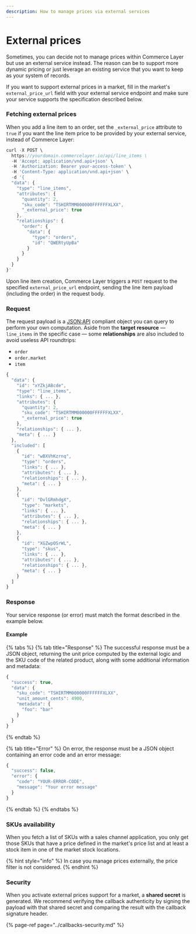 ```yaml
---
description: How to manage prices via external services
---
```


# External prices

Sometimes, you can decide not to manage prices within Commerce Layer but use an external service instead. The reason can be to support more dynamic pricing or just leverage an existing service that you want to keep as your system of records.

If you want to support external prices in a market, fill in the market's `external_price_url` field with your external service endpoint and make sure your service supports the specification described below.

### Fetching external prices

When you add a line item to an order, set the `_external_price` attribute to `true` if you want the line item price to be provided by your external service, instead of Commerce Layer:

```javascript
curl -X POST \
  https://yourdomain.commercelayer.io/api/line_items \
  -H 'Accept: application/vnd.api+json' \
  -H 'Authorization: Bearer your-access-token' \
  -H 'Content-Type: application/vnd.api+json' \
  -d '{
  "data": {
    "type": "line_items",
    "attributes": {
      "quantity": 2,
      "sku_code": "TSHIRTMM000000FFFFFFXLXX",
      "_external_price": true
    },
    "relationships": {
      "order": {
        "data": {
          "type": "orders",
          "id": "QWERtyUpBa"
        }
      }
    }
  }
}'
```

Upon line item creation, Commerce Layer triggers a `POST` request to the specified `external_price_url` endpoint, sending the line item payload \(including the order\) in the request body. 

### Request

The request payload is a [JSON:API](https://jsonapi.org/) compliant object you can query to perform your own computation. Aside from the **target resource** — `line_items` in the specific case — some **relationships** are also included to avoid useless API roundtrips:

* `order`
* `order.market`
* `item`

```javascript
{
  "data": {
    "id": "xYZkjABcde",
    "type": "line_items",
    "links": { ... },
    "attributes": {
      "quantity": 2,
      "sku_code": "TSHIRTMM000000FFFFFFXLXX",
      "_external_price": true
    },
    "relationships": { ... },
    "meta": { ... }
  },
  "included": [
    {
      "id": "wBXVhKzrnq",
      "type": "orders",
      "links": { ... },
      "attributes": { ... },
      "relationships": { ... },
      "meta": { ... }
    },
    {
      "id": "DvlGRmhdgX",
      "type": "markets",
      "links": { ... },
      "attributes": { ... },
      "relationships": { ... },
      "meta": { ... }
    },
    {
      "id": "XGZwpOSrWL",
      "type": "skus",
      "links": { ... },
      "attributes": { ... },
      "relationships": { ... },
      "meta": { ... }
    }
  ]
}
```

### Response

Your service response \(or error\) must match the format described in the example below.

#### Example

{% tabs %}
{% tab title="Response" %}
The successful response must be a JSON object, returning the unit price computed by the external logic and the SKU code of the related product, along with some additional information and metadata:

```javascript
{
  "success": true,
  "data": {
    "sku_code": "TSHIRTMM000000FFFFFFXLXX",
    "unit_amount_cents": 4900,
    "metadata": {
      "foo": "bar"
    }
  }
}
```
{% endtab %}

{% tab title="Error" %}
On error, the response must be a JSON object containing an error code and an error message:

```javascript
{
  "success": false,
  "error": {
    "code": "YOUR-ERROR-CODE",
    "message": "Your error message"
  }
}
```
{% endtab %}
{% endtabs %}

### SKUs availability

When you fetch a list of SKUs with a sales channel application, you only get those SKUs that have a price defined in the market's price list and at least a stock item in one of the market stock locations. 

{% hint style="info" %}
In case you manage prices externally, the price filter is not considered.
{% endhint %}

### Security

When you activate external prices support for a market, a **shared secret** is generated. We recommend verifying the callback authenticity by signing the payload with that shared secret and comparing the result with the callback signature header.

{% page-ref page="../callbacks-security.md" %}

